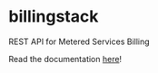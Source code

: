 billingstack
============

REST API for Metered Services Billing

Read the documentation [here](http://stacksherpa.github.com/billingstack "BillingStack API Documentation")!